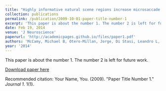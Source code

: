 ```yaml
---
title: "Highly informative natural scene regions increase microsaccade production during visual scanning."
collection: publications
permalink: /publication/2009-10-01-paper-title-number-1
excerpt: 'This paper is about the number 1. The number 2 is left for future work.'
date: Feb 19, 2014
venue: 'J Neuroscience'
paperurl: 'http://academicpages.github.io/files/paper1.pdf'
authors: 'McCamy, Michael B, Otero-Millan, Jorge, Di Stasi, Leandro L, Macknik, Stephen L, Martinez-Conde, Susana'
year: '2014'
---
```

This paper is about the number 1. The number 2 is left for future work.

[Download paper here](http://academicpages.github.io/files/paper1.pdf)

Recommended citation: Your Name, You. (2009). "Paper Title Number 1." <i>Journal 1</i>. 1(1).
